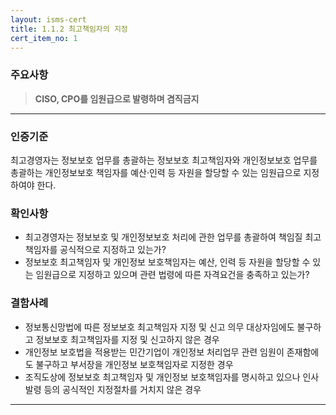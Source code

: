 ```yaml
---
layout: isms-cert
title: 1.1.2 최고책임자의 지정
cert_item_no: 1
---
```


### 주요사항  
> **CISO, CPO를 임원급으로 발령하며 겸직금지**

---  

### 인증기준
최고경영자는 정보보호 업무를 총괄하는 정보보호 최고책임자와 개인정보보호 업무를 총괄하는 개인정보보호 책임자를 예산·인력 등 자원을 할당할 수 있는 임원급으로 지정하여야 한다.

### 확인사항
- 최고경영자는 정보보호 및 개인정보보호 처리에 관한 업무를 총괄하여 책임질 최고책임자를 공식적으로 지정하고 있는가?
- 정보보호 최고책임자 및 개인정보 보호책임자는 예산, 인력 등 자원을 할당할 수 있는 임원급으로 지정하고 있으며 관련 법령에 따른 자격요건을 충족하고 있는가?


### 결함사례
- 정보통신망법에 따른 정보보호 최고책임자 지정 및 신고 의무 대상자임에도 불구하고 정보보호 최고책임자를 지정 및 신고하지 않은 경우
- 개인정보 보호법을 적용받는 민간기업이 개인정보 처리업무 관련 임원이 존재함에도 불구하고 부서장을 개인정보 보호책임자로 지정한 경우
- 조직도상에 정보보호 최고책임자 및 개인정보 보호책임자를 명시하고 있으나 인사발령 등의 공식적인 지정절차를 거치지 않은 경우

---

